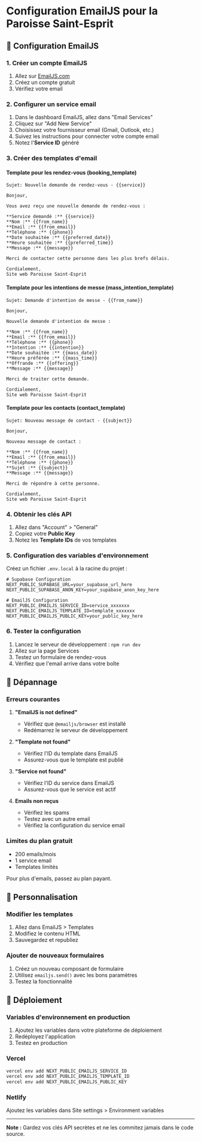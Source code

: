 # Configuration EmailJS pour la Paroisse Saint-Esprit

## 📧 Configuration EmailJS

### 1. Créer un compte EmailJS

1. Allez sur [EmailJS.com](https://www.emailjs.com/)
2. Créez un compte gratuit
3. Vérifiez votre email

### 2. Configurer un service email

1. Dans le dashboard EmailJS, allez dans "Email Services"
2. Cliquez sur "Add New Service"
3. Choisissez votre fournisseur email (Gmail, Outlook, etc.)
4. Suivez les instructions pour connecter votre compte email
5. Notez l'**Service ID** généré

### 3. Créer des templates d'email

#### Template pour les rendez-vous (booking_template)
```
Sujet: Nouvelle demande de rendez-vous - {{service}}

Bonjour,

Vous avez reçu une nouvelle demande de rendez-vous :

**Service demandé :** {{service}}
**Nom :** {{from_name}}
**Email :** {{from_email}}
**Téléphone :** {{phone}}
**Date souhaitée :** {{preferred_date}}
**Heure souhaitée :** {{preferred_time}}
**Message :** {{message}}

Merci de contacter cette personne dans les plus brefs délais.

Cordialement,
Site web Paroisse Saint-Esprit
```

#### Template pour les intentions de messe (mass_intention_template)
```
Sujet: Demande d'intention de messe - {{from_name}}

Bonjour,

Nouvelle demande d'intention de messe :

**Nom :** {{from_name}}
**Email :** {{from_email}}
**Téléphone :** {{phone}}
**Intention :** {{intention}}
**Date souhaitée :** {{mass_date}}
**Heure préférée :** {{mass_time}}
**Offrande :** {{offering}}
**Message :** {{message}}

Merci de traiter cette demande.

Cordialement,
Site web Paroisse Saint-Esprit
```

#### Template pour les contacts (contact_template)
```
Sujet: Nouveau message de contact - {{subject}}

Bonjour,

Nouveau message de contact :

**Nom :** {{from_name}}
**Email :** {{from_email}}
**Téléphone :** {{phone}}
**Sujet :** {{subject}}
**Message :** {{message}}

Merci de répondre à cette personne.

Cordialement,
Site web Paroisse Saint-Esprit
```

### 4. Obtenir les clés API

1. Allez dans "Account" > "General"
2. Copiez votre **Public Key**
3. Notez les **Template IDs** de vos templates

### 5. Configuration des variables d'environnement

Créez un fichier `.env.local` à la racine du projet :

```env
# Supabase Configuration
NEXT_PUBLIC_SUPABASE_URL=your_supabase_url_here
NEXT_PUBLIC_SUPABASE_ANON_KEY=your_supabase_anon_key_here

# EmailJS Configuration
NEXT_PUBLIC_EMAILJS_SERVICE_ID=service_xxxxxxx
NEXT_PUBLIC_EMAILJS_TEMPLATE_ID=template_xxxxxxx
NEXT_PUBLIC_EMAILJS_PUBLIC_KEY=your_public_key_here
```

### 6. Tester la configuration

1. Lancez le serveur de développement : `npm run dev`
2. Allez sur la page Services
3. Testez un formulaire de rendez-vous
4. Vérifiez que l'email arrive dans votre boîte

## 🔧 Dépannage

### Erreurs courantes

1. **"EmailJS is not defined"**
   - Vérifiez que `@emailjs/browser` est installé
   - Redémarrez le serveur de développement

2. **"Template not found"**
   - Vérifiez l'ID du template dans EmailJS
   - Assurez-vous que le template est publié

3. **"Service not found"**
   - Vérifiez l'ID du service dans EmailJS
   - Assurez-vous que le service est actif

4. **Emails non reçus**
   - Vérifiez les spams
   - Testez avec un autre email
   - Vérifiez la configuration du service email

### Limites du plan gratuit

- 200 emails/mois
- 1 service email
- Templates limités

Pour plus d'emails, passez au plan payant.

## 📱 Personnalisation

### Modifier les templates

1. Allez dans EmailJS > Templates
2. Modifiez le contenu HTML
3. Sauvegardez et republiez

### Ajouter de nouveaux formulaires

1. Créez un nouveau composant de formulaire
2. Utilisez `emailjs.send()` avec les bons paramètres
3. Testez la fonctionnalité

## 🚀 Déploiement

### Variables d'environnement en production

1. Ajoutez les variables dans votre plateforme de déploiement
2. Redéployez l'application
3. Testez en production

### Vercel
```bash
vercel env add NEXT_PUBLIC_EMAILJS_SERVICE_ID
vercel env add NEXT_PUBLIC_EMAILJS_TEMPLATE_ID  
vercel env add NEXT_PUBLIC_EMAILJS_PUBLIC_KEY
```

### Netlify
Ajoutez les variables dans Site settings > Environment variables

---

**Note :** Gardez vos clés API secrètes et ne les commitez jamais dans le code source.

